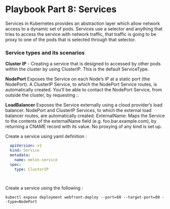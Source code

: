 # Playbook Part 8: Services

Services in Kubernetes provides an abstraction layer which allow network access to a dynamic set of pods. Services use a selector and anything that tries to access the service with network traffic, that traffic is going to be proxy to one of the pods that is selected through that selector. 

### Service types and its scenarios

**Cluster IP** - Creating a service that is designed to accessed by other pods within the cluster by using ClusterIP. This is the default ServiceType.

**NodePort** Exposes the Service on each Node’s IP at a static port (the NodePort). A ClusterIP Service, to which the NodePort Service routes, is automatically created. You’ll be able to contact the NodePort Service, from outside the cluster, by requesting <NodeIP>:<NodePort>.

**LoadBalancer** Exposes the Service externally using a cloud provider’s load balancer. NodePort and ClusterIP Services, to which the external load balancer routes, are automatically created.
ExternalName: Maps the Service to the contents of the externalName field (e.g. foo.bar.example.com), by returning a CNAME record with its value. No proxying of any kind is set up.


Create a service using yaml definition :

```yaml
  apiVersion: v1
  kind: Service
  metadata:
    name: melon-service
  spec:
    type: ClusterIP

   
 ```



Create a service using the following : 

    kubectl expose deployment webfront-deploy --port=80 --target-port=80 --type=NodePort